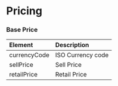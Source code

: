 # Pricing



### Base Price

| Element | Description |
| :--- | :--- |
| currencyCode | ISO Currency code |
| sellPrice  | Sell Price |
| retailPrice | Retail Price |



